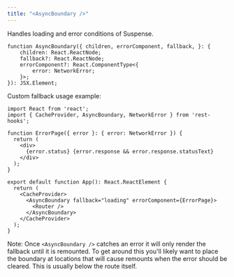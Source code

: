 ```yaml
---
title: "<AsyncBoundary />"
---
```


<head>
  <title>&lt;AsyncBoundary /&gt; - handling asynchronous loading and error conditions</title>
  <meta name="docsearch:pagerank" content="20"/>
</head>

Handles loading and error conditions of Suspense.

```tsx
function AsyncBoundary({ children, errorComponent, fallback, }: {
    children: React.ReactNode;
    fallback?: React.ReactNode;
    errorComponent?: React.ComponentType<{
        error: NetworkError;
    }>;
}): JSX.Element;
```

Custom fallback usage example:

```tsx
import React from 'react';
import { CacheProvider, AsyncBoundary, NetworkError } from 'rest-hooks';

function ErrorPage({ error }: { error: NetworkError }) {
  return (
    <div>
      {error.status} {error.response && error.response.statusText}
    </div>
  );
}

export default function App(): React.ReactElement {
  return (
    <CacheProvider>
      <AsyncBoundary fallback="loading" errorComponent={ErrorPage}>
        <Router />
      </AsyncBoundary>
    </CacheProvider>
  );
}
```

Note: Once `<AsyncBoundary />` catches an error it will only render the fallback
until it is remounted. To get around this you'll likely want to place the boundary at
locations that will cause remounts when the error should be cleared. This is usually
below the route itself.
